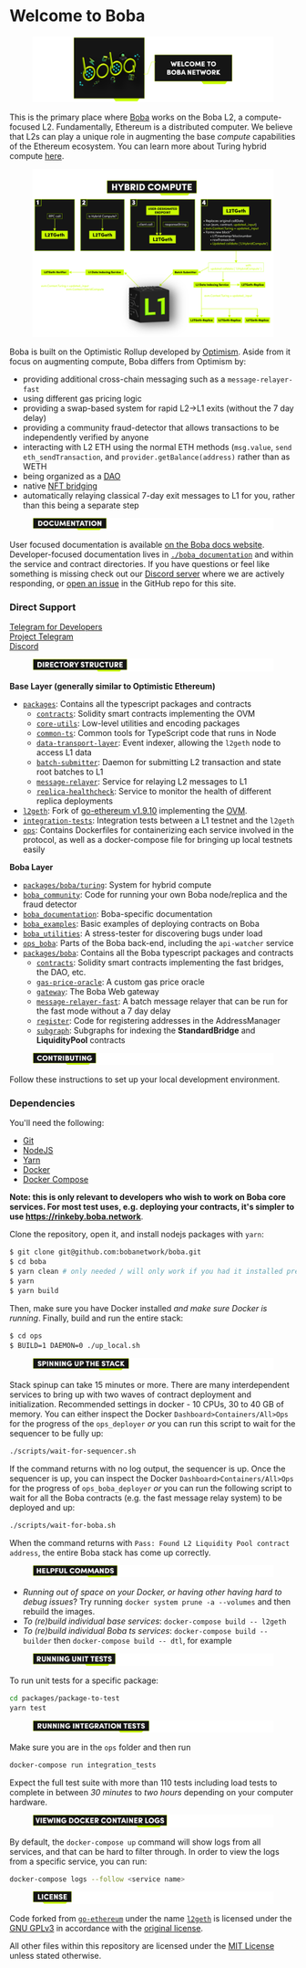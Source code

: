 # Welcome to Boba

<figure><img src=".gitbook/assets/WELCOME-TO-BOBA-COVER.png" alt=""><figcaption></figcaption></figure>

This is the primary place where [Boba](https://boba.network) works on the Boba L2, a compute-focused L2. Fundamentally, Ethereum is a distributed computer. We believe that L2s can play a unique role in augmenting the base _compute_ capabilities of the Ethereum ecosystem. You can learn more about Turing hybrid compute [here](broken-reference).

<figure><img src=".gitbook/assets/HYBRID-COMPUTE-GRAPH.png" alt=""><figcaption></figcaption></figure>

Boba is built on the Optimistic Rollup developed by [Optimism](https://optimism.io). Aside from it focus on augmenting compute, Boba differs from Optimism by:

* providing additional cross-chain messaging such as a `message-relayer-fast`
* using different gas pricing logic
* providing a swap-based system for rapid L2->L1 exits (without the 7 day delay)
* providing a community fraud-detector that allows transactions to be independently verified by anyone
* interacting with L2 ETH using the normal ETH methods (`msg.value`, `send eth_sendTransaction`, and `provider.getBalance(address)` rather than as WETH
* being organized as a [DAO](packages/boba/contracts/contracts/DAO/)
* native [NFT bridging](broken-reference)
* automatically relaying classical 7-day exit messages to L1 for you, rather than this being a separate step

<figure><img src=".gitbook/assets/1-Welcome-to-Boba---Documentation.png" alt=""><figcaption></figcaption></figure>

User focused documentation is available [on the Boba docs website](http://docs.boba.network/). Developer-focused documentation lives in [`./boba_documentation`](https://github.com/bobanetwork/boba/blob/develop/boba\_documentation) and within the service and contract directories. If you have questions or feel like something is missing check out our [Discord server](https://discord.com/invite/YFweUKCb8a) where we are actively responding, or [open an issue](https://github.com/bobanetwork/boba/issues) in the GitHub repo for this site.

### Direct Support

[Telegram for Developers](https://t.me/bobadev)\
[Project Telegram](https://t.me/bobanetwork)\
[Discord](https://discord.com/invite/YFweUKCb8a)

<figure><img src=".gitbook/assets/Artboard 2.png" alt=""><figcaption></figcaption></figure>

**Base Layer (generally similar to Optimistic Ethereum)**

* [`packages`](packages/): Contains all the typescript packages and contracts
  * [`contracts`](packages/contracts/): Solidity smart contracts implementing the OVM
  * [`core-utils`](packages/core-utils/): Low-level utilities and encoding packages
  * [`common-ts`](packages/common-ts/): Common tools for TypeScript code that runs in Node
  * [`data-transport-layer`](packages/data-transport-layer/): Event indexer, allowing the `l2geth` node to access L1 data
  * [`batch-submitter`](go/batch-submitter/): Daemon for submitting L2 transaction and state root batches to L1
  * [`message-relayer`](packages/message-relayer/): Service for relaying L2 messages to L1
  * [`replica-healthcheck`](packages/replica-healthcheck/): Service to monitor the health of different replica deployments
* [`l2geth`](l2geth/): Fork of [go-ethereum v1.9.10](https://github.com/ethereum/go-ethereum/tree/v1.9.10) implementing the [OVM](https://research.paradigm.xyz/optimism#optimistic-geth).
* [`integration-tests`](integration-tests/): Integration tests between a L1 testnet and the `l2geth`
* [`ops`](ops/): Contains Dockerfiles for containerizing each service involved in the protocol, as well as a docker-compose file for bringing up local testnets easily

**Boba Layer**

* [`packages/boba/turing`](broken-reference): System for hybrid compute
* [`boba_community`](boba\_community/): Code for running your own Boba node/replica and the fraud detector
* [`boba_documentation`](boba\_documentation/): Boba-specific documentation
* [`boba_examples`](boba\_examples/): Basic examples of deploying contracts on Boba
* [`boba_utilities`](boba\_utilities/): A stress-tester for discovering bugs under load
* [`ops_boba`](ops\_boba/): Parts of the Boba back-end, including the `api-watcher` service
* [`packages/boba`](packages/boba/): Contains all the Boba typescript packages and contracts
  * [`contracts`](packages/boba/contracts/): Solidity smart contracts implementing the fast bridges, the DAO, etc.
  * [`gas-price-oracle`](packages/boba/gas-price-oracle/): A custom gas price oracle
  * [`gateway`](packages/boba/gateway/): The Boba Web gateway
  * [`message-relayer-fast`](packages/message-relayer/): A batch message relayer that can be run for the fast mode without a 7 day delay
  * [`register`](packages/boba/register/): Code for registering addresses in the AddressManager
  * [`subgraph`](packages/boba/subgraph/): Subgraphs for indexing the **StandardBridge** and **LiquidityPool** contracts

<figure><img src=".gitbook/assets/Artboard 3.png" alt=""><figcaption></figcaption></figure>

Follow these instructions to set up your local development environment.

### Dependencies

You'll need the following:

* [Git](https://git-scm.com/downloads)
* [NodeJS](https://nodejs.org/en/download/)
* [Yarn](https://classic.yarnpkg.com/en/docs/install)
* [Docker](https://docs.docker.com/get-docker/)
* [Docker Compose](https://docs.docker.com/compose/install/)

**Note: this is only relevant to developers who wish to work on Boba core services. For most test uses, e.g. deploying your contracts, it's simpler to use https://rinkeby.boba.network**.

Clone the repository, open it, and install nodejs packages with `yarn`:

```bash
$ git clone git@github.com:bobanetwork/boba.git
$ cd boba
$ yarn clean # only needed / will only work if you had it installed previously
$ yarn
$ yarn build
```

Then, make sure you have Docker installed _and make sure Docker is running_. Finally, build and run the entire stack:

```bash
$ cd ops
$ BUILD=1 DAEMON=0 ./up_local.sh
```

<figure><img src=".gitbook/assets/Artboard 4.png" alt=""><figcaption></figcaption></figure>

Stack spinup can take 15 minutes or more. There are many interdependent services to bring up with two waves of contract deployment and initialization. Recommended settings in docker - 10 CPUs, 30 to 40 GB of memory. You can either inspect the Docker `Dashboard>Containers/All>Ops` for the progress of the `ops_deployer` _or_ you can run this script to wait for the sequencer to be fully up:

```bash
./scripts/wait-for-sequencer.sh
```

If the command returns with no log output, the sequencer is up. Once the sequencer is up, you can inspect the Docker `Dashboard>Containers/All>Ops` for the progress of `ops_boba_deployer` _or_ you can run the following script to wait for all the Boba contracts (e.g. the fast message relay system) to be deployed and up:

```bash
./scripts/wait-for-boba.sh
```

When the command returns with `Pass: Found L2 Liquidity Pool contract address`, the entire Boba stack has come up correctly.

<figure><img src=".gitbook/assets/Artboard 5.png" alt=""><figcaption></figcaption></figure>

* _Running out of space on your Docker, or having other having hard to debug issues_? Try running `docker system prune -a --volumes` and then rebuild the images.
* _To (re)build individual base services_: `docker-compose build -- l2geth`
* _To (re)build individual Boba ts services_: `docker-compose build -- builder` then `docker-compose build -- dtl`, for example

<figure><img src=".gitbook/assets/Artboard 6.png" alt=""><figcaption></figcaption></figure>

To run unit tests for a specific package:

```bash
cd packages/package-to-test
yarn test
```

<figure><img src=".gitbook/assets/Artboard 7.png" alt=""><figcaption></figcaption></figure>

Make sure you are in the `ops` folder and then run

```bash
docker-compose run integration_tests
```

Expect the full test suite with more than 110 tests including load tests to complete in between _30 minutes_ to _two hours_ depending on your computer hardware.

<figure><img src=".gitbook/assets/Artboard 8.png" alt=""><figcaption></figcaption></figure>

By default, the `docker-compose up` command will show logs from all services, and that can be hard to filter through. In order to view the logs from a specific service, you can run:

```bash
docker-compose logs --follow <service name>
```

<figure><img src=".gitbook/assets/Artboard 9.png" alt=""><figcaption></figcaption></figure>

Code forked from [`go-ethereum`](https://github.com/ethereum/go-ethereum) under the name [`l2geth`](https://github.com/ethereum-optimism/optimism/tree/master/l2geth) is licensed under the [GNU GPLv3](https://gist.github.com/kn9ts/cbe95340d29fc1aaeaa5dd5c059d2e60) in accordance with the [original license](https://github.com/ethereum/go-ethereum/blob/master/COPYING).

All other files within this repository are licensed under the [MIT License](https://github.com/bobanetwork/boba/blob/develop/LICENSE) unless stated otherwise.

